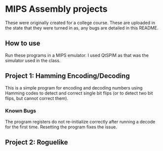 # MIPS Assembly projects
These were originally created for a college course. These are uploaded in the state that they were turned in as, any bugs are detailed in this README.

## How to use
Run these programs in a MIPS emulator. I used QtSPIM as that was the simulator used in the class.

## Project 1: Hamming Encoding/Decoding
This is a simple program for encoding and decoding numbers using Hamming codes to detect and correct single bit flips (or to detect two bit flips, but cannot correct them).

### Known Bugs
The program registers do not re-initialize correctly after running a decode for the first time. Resetting the program fixes the issue.

## Project 2: Roguelike
